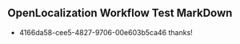 ## OpenLocalization Workflow Test MarkDown

* 4166da58-cee5-4827-9706-00e603b5ca46 
thanks!



<!--HONumber=Jan16_HO4-->
